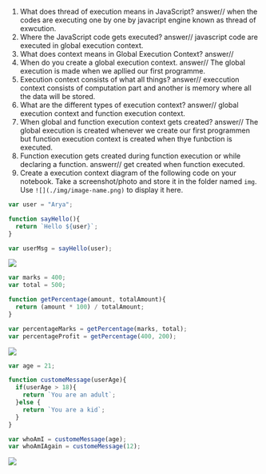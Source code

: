 1. What does thread of execution means in JavaScript?
answer// when the codes are executing one by one by javacript engine known as thread of exwcution.
2. Where the JavaScript code gets executed?
answer// javascript code are executed in global execution context.
3. What does context means in Global Execution Context?
answer// 
5. When do you create a global execution context.
answer// The global execution is made when we apllied our first programme.
6. Execution context consists of what all things?
answer// execcution context consists of computation part and another is memory where all the data will be stored.
7. What are the different types of execution context?
answer// global execution context and function execution context.
8. When global and function execution context gets created?
answer// The global execution is created whenever we create our first programmen but function execution context is created when thye funbction is executed.
9. Function execution gets created during function execution or while declaring a function.
answerr//  get created when function executed.
10. Create a execution context diagram of the following code on your notebook. Take a screenshot/photo and store it in the folder named `img`. Use `![](./img/image-name.png)` to display it here.



```js
var user = "Arya";

function sayHello(){
  return `Hello ${user}`;
}

var userMsg = sayHello(user);
```

<!-- Put your image here -->

![](./img/image-name.jpg)



```js
var marks = 400;
var total = 500;

function getPercentage(amount, totalAmount){
  return (amount * 100) / totalAmount;
}

var percentageMarks = getPercentage(marks, total);
var percentageProfit = getPercentage(400, 200);
```

<!-- Put your image here -->

![](./img/image-name.jpg)



```js
var age = 21;

function customeMessage(userAge){
  if(userAge > 18){
    return `You are an adult`;
  }else {
    return `You are a kid`;
  }
}

var whoAmI = customeMessage(age);
var whoAmIAgain = customeMessage(12);
```

<!-- Put your image here -->

![](./img/image-name.jpg)
